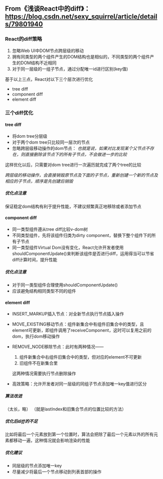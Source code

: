 ## From《浅谈React中的diff》：https://blog.csdn.net/sexy_squirrel/article/details/79801940

### React的diff策略

1. 忽略Web UI中DOM节点跨层级的移动
2. 拥有同类型的两个组件产生的DOM结构也是相似的，不同类型的两个组件产生的DOM结构不近相同
3. 对于同一层级的一组子节点，通过分配唯一id进行区别(key值)

基于以上三点，React对以下三个层次进行优化
+ tree diff
+ component diff
+ element diff

### 三个diff优化

#### tree diff

+ 将dom tree分层级
+ 对于两个dom tree只比较同一层次的节点
+ 忽略跨层级移动操作的dom节点：
*也就是说，如果对比发现某个父节点不存在，则直接删除该节点下的所有子节点，不会做进一步的比较*

这样优化以后，只需要对dom tree进行一次遍历就完成了两个tree的比较

*跨层级的移动操作，会直接销毁原节点及下面的子节点，重新创建一个新的节点及相应的子节点，顺序是先创建后销毁*

##### 优化点注意

保证稳定dom结构有利于提升性能，不建议频繁真正地移除或者添加节点

#### component diff

+ 同一类型组件遵从tree diff比较v-dom树
+ 不同类型组件，先将该组件归类为dirty component，替换下整个组件下的所有子节点
+ 同一类型组件Virtual Dom没有变化，React允许开发者使用shouldComponentUpdate()来判断该组件是否进行diff，运用得当可以节省diff计算时间，提升性能

##### 优化点注意

+ 对于同一类型组件合理使用shouldComponentUpdate()
+ 应该避免结构相同类型不同的组件

#### element diff

+ INSERT_MARKUP插入节点：对全新节点执行节点插入操作
+ MOVE_EXISTING移动节点：组件新集合中有组件旧集合中的类型，且element可更新，即组件调用了receiveComponent，这时可以复用之前的dom，执行dom移动操作
+ REMOVE_NODE移除节点：此时有两种情况——
  1. 组件新集合中右组件旧集合中的类型，但对应的element不可更新
  2. 旧组件不在新集合里

  这两种情况需要执行节点删除操作

+ 高效策略：允许开发者对同一层级的同组子节点添加唯一key值进行区分

##### 算法改进
（太长，略）
（就是lastIndex和旧集合节点的位置比较的方法）

##### 优化后diff的不足

比如将最后一个元素放到第一个位置时，算法会把除了最后一个元素以外的所有元素都移动一遍，这种情况就会影响渲染的性能

##### 优化建议

+ 同层级的节点添加唯一key
+ 尽量减少将最后一个节点移动到列表首部的操作